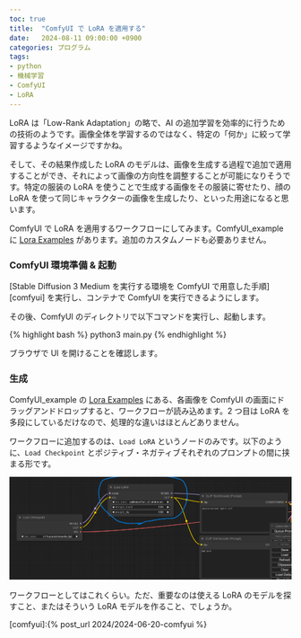 ```yaml
---
toc: true
title:  "ComfyUI で LoRA を適用する"
date:   2024-08-11 09:00:00 +0900
categories: プログラム
tags:
- python
- 機械学習
- ComfyUI
- LoRA
---
```

LoRA は「Low-Rank Adaptation」の略で、AI の追加学習を効率的に行うための技術のようです。画像全体を学習するのではなく、特定の「何か」に絞って学習するようなイメージですかね。

そして、その結果作成した LoRA のモデルは、画像を生成する過程で追加で適用することができ、それによって画像の方向性を調整することが可能になりそうです。特定の服装の LoRA を使うことで生成する画像をその服装に寄せたり、顔の LoRA を使って同じキャラクターの画像を生成したり、といった用途になると思います。

ComfyUI で LoRA を適用するワークフローにしてみます。ComfyUI_example に [Lora Examples][examples] があります。追加のカスタムノードも必要ありません。

### ComfyUI 環境準備 & 起動
[Stable Diffusion 3 Medium を実行する環境を ComfyUI で用意した手順][comfyui] を実行し、コンテナで ComfyUI を実行できるようにします。

その後、ComfyUI のディレクトリで以下コマンドを実行し、起動します。

{% highlight bash %}
python3 main.py
{% endhighlight %}

ブラウザで UI を開けることを確認します。

### 生成
ComfyUI_example の [Lora Examples][examples] にある、各画像を ComfyUI の画面にドラッグアンドドロップすると、ワークフローが読み込めます。2 つ目は LoRA を多段にしているだけなので、処理的な違いはほとんどありません。

ワークフローに追加するのは、`Load LoRA` というノードのみです。以下のように、`Load Checkpoint` とポジティブ・ネガティブそれぞれのプロンプトの間に挟まる形です。

![LoRA][img1]

ワークフローとしてはこれくらい。ただ、重要なのは使える LoRA のモデルを探すこと、またはそういう LoRA モデルを作ること、でしょうか。



[examples]:https://comfyanonymous.github.io/ComfyUI_examples/lora/
[comfyui]:{% post_url 2024/2024-06-20-comfyui %}

[img1]:/assets/images/2024/08/ss-20240811-01.png
